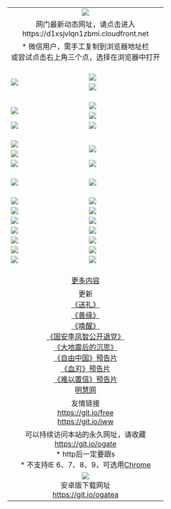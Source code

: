 ﻿<table>
  <tr></tr>
  <tr><td colspan=2 align=center><img src="https://cloud.githubusercontent.com/assets/11880933/13434984/f430fae2-e012-11e5-814f-c2df1e82b247.jpg" /></td></tr>
  <tr><td colspan=2 align=center>网门最新动态网址，请点击进入
<br>https://d1xsjvlqn1zbmi.cloudfront.net
    </td>
  </tr>
  <tr>
    <td colspan=2 align=center>* 微信用户，需手工复制到浏览器地址栏<br>或尝试点击右上角三个点，选择在浏览器中打开
    <!--br>* IE6打开动态网址须在选项中勾选TLS 1.0--></td>
  </tr>
  <tr height="20">
  <tr>
    <td rowspan=2><a href="https://d1xsjvlqn1zbmi.cloudfront.net/ogUP.aspx?name=11DKC.mp4&list=11DKC" target="_blank"><img src="https://d1xsjvlqn1zbmi.cloudfront.net/Up/11DKC1.jpg" /></a></td> 
    <td><div><a href="https://d1xsjvlqn1zbmi.cloudfront.net/ogUP.aspx?name=LRWS.mp4&list=LRWS" target="_blank"><img src="https://d1xsjvlqn1zbmi.cloudfront.net/Up/LRWS.jpg" /></a></td>
   </tr>
  <tr>
    <td><a href="https://d1xsjvlqn1zbmi.cloudfront.net/ogNiceVedio.aspx" target="_blank"><img src="https://d1xsjvlqn1zbmi.cloudfront.net/Up/11TGKDY.jpg" /></a></td>
  </tr>
  <tr height="20">
  <tr>
    <td rowspan=2><a href="https://d1xsjvlqn1zbmi.cloudfront.net/ogUP.aspx?name=4EE/DJ.mp4&list=4EEDJ" target="_blank"><img src="https://d1xsjvlqn1zbmi.cloudfront.net/Up/4EE/DJ140.jpg"/></a></td>
    <td><a href="https://d1xsjvlqn1zbmi.cloudfront.net/ogUP.aspx?name=4EE/ZG.mp4&list=4EEZG" target="_blank"><img src="https://d1xsjvlqn1zbmi.cloudfront.net/Up/4EE/ZG0.jpg"/></a></td>
    <!--td><a href="https://d1xsjvlqn1zbmi.cloudfront.net/ogUP.aspx?name=4EE/HQ.mp4&list=4EEHQ" target="_blank"><img src="https://d1xsjvlqn1zbmi.cloudfront.net/Up/4EE/HQ0.jpg"/></a></td-->
  </tr>
  <tr>
    <td><a href="https://d1xsjvlqn1zbmi.cloudfront.net/ogUP.aspx?name=4EE/QQ.mp4&list=4EEQQ" target="_blank"><img src="https://d1xsjvlqn1zbmi.cloudfront.net/Up/4EE/QQ0.jpg"/></a></td>
  </tr>
  <tr>
    <td><a href="https://d1xsjvlqn1zbmi.cloudfront.net/onCO.aspx?ob=600%CA%C2%CE%EF&op=%D4%F6%C9%BE%B8%C4&args=WH1~%23%C0%E0%D0%CD6%D0%C2%CE%C5%7c%23%C0%E0%D0%CD6%C6%C0%C2%DB" target="_blank"><img src="https://d1xsjvlqn1zbmi.cloudfront.net/Up/0WZTT.jpg" /></a></td>
    <td><a href="https://d1xsjvlqn1zbmi.cloudfront.net/onCO.aspx?ob=600%CA%C2%CE%EF&op=%D4%F6%C9%BE%B8%C4&args=WH1~%23%D3%C3%BB%A7" target="_blank"><img src="https://d1xsjvlqn1zbmi.cloudfront.net/Up/0WB.jpg" /></a></td>
  </tr>
  <tr height="20">
  <tr>
    <td><a href="https://d1xsjvlqn1zbmi.cloudfront.net/ogUP.aspx?name=JQR.mp4&count=2" target="_blank"><img src="https://d1xsjvlqn1zbmi.cloudfront.net/Up/JQR.jpg" /></a></td>   
    <td rowspan=2><a href="https://d1xsjvlqn1zbmi.cloudfront.net/ogUP.aspx?name=JP.mp4&count=9" target="_blank"><img src="https://d1xsjvlqn1zbmi.cloudfront.net/Up/JP.jpg" /></td>
  </tr>
  <tr>
    <td><a href="https://d1xsjvlqn1zbmi.cloudfront.net/ogUP.aspx?name=WH.mp4" target="_blank"><img src="https://d1xsjvlqn1zbmi.cloudfront.net/Up/WH.jpg" /></a></td>
  </tr>
  <tr>
    <td><a href="https://d1xsjvlqn1zbmi.cloudfront.net/ogUP.aspx?name=SSZJ.mp4&list=SSZJ" target="_blank"><img src="https://d1xsjvlqn1zbmi.cloudfront.net/Up/SSZJ.jpg" /></a></td>
    <td><a href="https://d1xsjvlqn1zbmi.cloudfront.net/ogUP.aspx?name=WLSH.mp4&count=2" target="_blank"><img src="https://d1xsjvlqn1zbmi.cloudfront.net/Up/WLSH.jpg" /></a</td>
  </tr>
  <tr height="20">
  <tr>
    <td><a href="https://d1xsjvlqn1zbmi.cloudfront.net/ogUP.aspx?name=ZY.mp4&count=2015|16" target="_blank"><img src="https://d1xsjvlqn1zbmi.cloudfront.net/Up/ZY.jpg" /></a</td>
    <td><a href="https://d1xsjvlqn1zbmi.cloudfront.net/ogUP.aspx?name=XTFY.mp4&count=B|2,A|24" target="_blank"><img src="https://d1xsjvlqn1zbmi.cloudfront.net/Up/XTFY.jpg" /></a></td>
  </tr>
  <tr height="20">
  </tr>
  <!--tr>
    <td><a href="https://d1xsjvlqn1zbmi.cloudfront.net/ogUP.aspx?name=4EE/GX.mp4&list=4EEGX" target="_blank"><img src="https://d1xsjvlqn1zbmi.cloudfront.net/Up/4EE/GX0.jpg"/></a></td>
    <td><a href="https://d1xsjvlqn1zbmi.cloudfront.net/ogUP.aspx?name=4EE/HD.mp4&list=4EEHD" target="_blank"><img src="https://d1xsjvlqn1zbmi.cloudfront.net/Up/4EE/HD0.jpg"/></a></td>
  </tr>
  <tr>
    <td><a href="https://d1xsjvlqn1zbmi.cloudfront.net/ogUP.aspx?name=4EE/TX.mp4&list=4EETX" target="_blank"><img src="https://d1xsjvlqn1zbmi.cloudfront.net/Up/4EE/TX0.jpg"/></a></td>
    <td><a href="https://d1xsjvlqn1zbmi.cloudfront.net/ogUP.aspx?name=4EE/WZ.mp4&list=4EEWZ" target="_blank"><img src="https://d1xsjvlqn1zbmi.cloudfront.net/Up/4EE/WZ0.jpg"/></a></td>
  </tr-->
  <tr>
    <td><a href="https://d1xsjvlqn1zbmi.cloudfront.net/onUP.aspx?name=https://du172fz170yac.cloudfront.net/" target="_blank"><img src="https://d1xsjvlqn1zbmi.cloudfront.net/Up/0DTW.jpg"/></a></td>
    <td><a href="https://d1xsjvlqn1zbmi.cloudfront.net/onUP.aspx?name=https://d240ns8up8earz.cloudfront.net/acenter/" target="_blank"><img src="https://d1xsjvlqn1zbmi.cloudfront.net/Up/0TDW.jpg" /></a></td>
  </tr>
  <tr>
    <td><a href="https://d1xsjvlqn1zbmi.cloudfront.net/onUP.aspx?name=https://d4508d6vomz2p.cloudfront.net/gb/nsc413.htm" target="_blank"><img src="https://d1xsjvlqn1zbmi.cloudfront.net/Up/0DJY.jpg" /></a></td>
    <td><a href="https://d1xsjvlqn1zbmi.cloudfront.net/onUP.aspx?name=https://d4apjbhkuxer1.cloudfront.net/xtr/gb/prog204.html" target="_blank"><img src="https://d1xsjvlqn1zbmi.cloudfront.net/Up/0XTR.jpg" /></a></td>
  </tr>
  <tr>
    <td><a href="https://d1xsjvlqn1zbmi.cloudfront.net/onUP.aspx?name=https://d3aj00iefsmfgc.cloudfront.net/" target="_blank"><img src="https://d1xsjvlqn1zbmi.cloudfront.net/Up/0MHW.jpg" /></a></td>
    <td><a href="https://d1xsjvlqn1zbmi.cloudfront.net/onUP.aspx?name=https://d20wz7qt14x5d2.cloudfront.net/" target="_blank"><img src="https://d1xsjvlqn1zbmi.cloudfront.net/Up/0ZJW.jpg" /></a></td>
  </tr>
  <tr>
    <td><a href="https://d1xsjvlqn1zbmi.cloudfront.net/ogUP.aspx?name=0FG.zip" target="_blank"><img src="https://d1xsjvlqn1zbmi.cloudfront.net/Up/0FG.jpg" /></a></td>
    <td><a href="https://d1xsjvlqn1zbmi.cloudfront.net/ogUP.aspx?name=0FGA.apk" target="_blank"><img src="https://d1xsjvlqn1zbmi.cloudfront.net/Up/0FGA.jpg" /></a></td>
  </tr>
  <tr>
    <td><a href="https://d1xsjvlqn1zbmi.cloudfront.net/ogUP.aspx?name=0U.zip" target="_blank"><img src="https://d1xsjvlqn1zbmi.cloudfront.net/Up/0U.jpg" /></a></td>
    <td><a href="https://d1xsjvlqn1zbmi.cloudfront.net/ogUP.aspx?name=0UA.apk" target="_blank"><img src="https://d1xsjvlqn1zbmi.cloudfront.net/Up/0UA.jpg" /></a></td>
  </tr>
  <tr>
    <td><a href="https://d1xsjvlqn1zbmi.cloudfront.net/ogUP.aspx?name=0iPPOTV.zip" target="_blank"><img src="https://d1xsjvlqn1zbmi.cloudfront.net/Up/0iPPOTV.jpg" /></a></td>
    <td><a href="https://d1xsjvlqn1zbmi.cloudfront.net/ogUP.aspx?name=0iNTD.apk" target="_blank"><img src="https://d1xsjvlqn1zbmi.cloudfront.net/Up/0iNTD.jpg" /></a></td>
  </tr>
  <!--tr>
    <td><a href="https://d1xsjvlqn1zbmi.cloudfront.net/ogNice.aspx" target="_blank"><img src="https://d1xsjvlqn1zbmi.cloudfront.net/Up/0WCYY.jpg" /></a></td>
    <td><a href="https://d1xsjvlqn1zbmi.cloudfront.net/onCO.aspx?list=XWPL&mode=m" target="_blank"><img src="https://d1xsjvlqn1zbmi.cloudfront.net/Up/0WZTT.jpg" /></a></td> 
  </tr-->
  <tr>
    <td><a href="https://d1xsjvlqn1zbmi.cloudfront.net/ogDY.aspx" target="_blank"><img src="https://d1xsjvlqn1zbmi.cloudfront.net/Up/0FK.jpg" /></a></td>
    <td><a href="https://d1xsjvlqn1zbmi.cloudfront.net/ogST.aspx" target="_blank"><img src="https://d1xsjvlqn1zbmi.cloudfront.net/Up/0ST.jpg" /></a></td> 
  </tr>
  <tr height="20">
  <tr>
    <td colspan=2 align=center><a href="https://d1xsjvlqn1zbmi.cloudfront.net/ogNice.aspx">更多内容</a>
    </td>
  </tr>
  <tr>
    <td colspan=2 align=center>更新<br>
      <a href="https://d1xsjvlqn1zbmi.cloudfront.net/ogUP.aspx?name=4ESL.mp4" target="_blank">《送礼》</a><br>
      <a href="https://d1xsjvlqn1zbmi.cloudfront.net/ogUP.aspx?name=4ESY.mp4" target="_blank">《善缘》</a><br>
      <a href="https://d1xsjvlqn1zbmi.cloudfront.net/ogUP.aspx?name=4EHX.mp4" target="_blank">《唤醒》</a><br>
      <a href="https://d1xsjvlqn1zbmi.cloudfront.net/ogUP.aspx?name=4LFZ.mp4" target="_blank">《国安李凤智公开退党》</a><br>
      <a href="https://d1xsjvlqn1zbmi.cloudfront.net/ogUP.aspx?name=4DDZHDCS.mp4" target="_blank">《大地震后的沉思》</a><br>
      <a href="https://d1xsjvlqn1zbmi.cloudfront.net/ogUP.aspx?name=11ZYZG0.mp4" target="_blank">《自由中国》预告片</a><br>
      <a href="https://d1xsjvlqn1zbmi.cloudfront.net/ogUP.aspx?name=11XR.mp4" target="_blank">《血刃》预告片</a><br>
      <a href="https://d1xsjvlqn1zbmi.cloudfront.net/ogUP.aspx?name=11NYZX.mp4&count=2" target="_blank">《难以置信》预告片</a><br>
      <a href="https://d1xsjvlqn1zbmi.cloudfront.net/onUP.aspx?name=https://www.minghui.org/" target="_blank">明慧网</a>
    </td>
  </tr>
  <tr>
    <td colspan=2 align=center>友情链接<br>
      <a href="https://git.io/free" target="_blank">https://git.io/free</a><br>
      <a href="https://git.io/jww" target="_blank">https://git.io/jww</a>
    </td>
  </tr>
  <tr>
    <td colspan=2 align=center>可以持续访问本站的永久网址，请收藏<br/><a href="https://git.io/ogate" target="_blank">https://git.io/ogate</a><br/>* http后一定要跟s<br/>* 不支持IE 6、7、8、9，可选用<a href="https://d1xsjvlqn1zbmi.cloudfront.net/ogUP.aspx?name=0ChromePortable.zip">Chrome</a></td>
  </tr>
  <tr>
    <td colspan=2 align=center><a href="https://d1xsjvlqn1zbmi.cloudfront.net/ogUP.aspx?name=0oGate.apk" target="_blank"><img src="https://cloud.githubusercontent.com/assets/11880933/13720399/75e143ee-e842-11e5-9f0a-1421f423c80f.jpg" /></a><br>安卓版下载网址<br><a href="https://git.io/ogatea">https://git.io/ogatea</a></td>
  </tr>
  <!--tr>
    <td colspan=2 align=center>可能失效的动态网址
    </td>
  </tr-->
</table>
